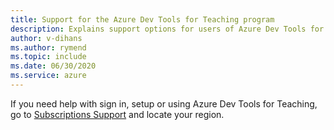 ```yaml
---
title: Support for the Azure Dev Tools for Teaching program
description: Explains support options for users of Azure Dev Tools for Teaching.
author: v-dihans
ms.author: rymend
ms.topic: include
ms.date: 06/30/2020
ms.service: azure
---
```


If you need help with sign in, setup or using Azure Dev Tools for Teaching, go to [Subscriptions Support](https://azureforeducation.microsoft.com/institutions/Contact) and locate your region.